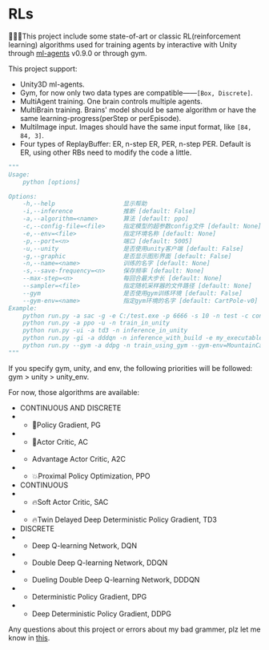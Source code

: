 # RLs

:evergreen_tree::evergreen_tree::evergreen_tree:This project include some state-of-art or classic RL(reinforcement learning) algorithms used for training agents by interactive with Unity through [ml-agents](https://github.com/Unity-Technologies/ml-agents/tree/0.9.0) v0.9.0 or through gym.

This project support:
- Unity3D ml-agents.
- Gym, for now only two data types are compatible——`[Box, Discrete]`.
- MultiAgent training. One brain controls multiple agents.
- MultiBrain training. Brains' model should be same algorithm or have the same learning-progress(perStep or perEpisode).
- MultiImage input. Images should have the same input format, like `[84, 84, 3]`.
- Four types of ReplayBuffer: ER, n-step ER, PER, n-step PER. Default is ER, using other RBs need to modify the code a little.

```python
"""
Usage:
    python [options]

Options:
    -h,--help                   显示帮助
    -i,--inference              推断 [default: False]
    -a,--algorithm=<name>       算法 [default: ppo]
    -c,--config-file=<file>     指定模型的超参数config文件 [default: None]
    -e,--env=<file>             指定环境名称 [default: None]
    -p,--port=<n>               端口 [default: 5005]
    -u,--unity                  是否使用unity客户端 [default: False]
    -g,--graphic                是否显示图形界面 [default: False]
    -n,--name=<name>            训练的名字 [default: None]
    -s,--save-frequency=<n>     保存频率 [default: None]
    --max-step=<n>              每回合最大步长 [default: None]
    --sampler=<file>            指定随机采样器的文件路径 [default: None]
    --gym                       是否使用gym训练环境 [default: False]
    --gym-env=<name>            指定gym环境的名字 [default: CartPole-v0]
Example:
    python run.py -a sac -g -e C:/test.exe -p 6666 -s 10 -n test -c config.yaml --max-step 1000 --sampler C:/test_sampler.yaml
    python run.py -a ppo -u -n train_in_unity
    python run.py -ui -a td3 -n inference_in_unity
    python run.py -gi -a dddqn -n inference_with_build -e my_executable_file.exe
    python run.py --gym -a ddpg -n train_using_gym --gym-env=MountainCar-v0
"""
```

If you specify gym, unity, and env, the following priorities will be followed: gym > unity > unity_env.

For now, those algorithms are available:
- CONTINUOUS AND DISCRETE
- - :bug:Policy Gradient, PG
- - :bug:Actor Critic, AC
- - Advantage Actor Critic, A2C
- - :boom:Proximal Policy Optimization, PPO
- CONTINUOUS
- - :fire:Soft Actor Critic, SAC​​
- - :fire:Twin Delayed Deep Deterministic Policy Gradient, TD3
- DISCRETE
- - Deep Q-learning Network, DQN
- - Double Deep Q-learning Network, DDQN
- - Dueling Double Deep Q-learning Network, DDDQN
- - Deterministic Policy Gradient, DPG
- - Deep Deterministic Policy Gradient, DDPG


Any questions about this project or errors about my bad grammer, plz let me know in [this](https://github.com/StepNeverStop/RLs/issues/new).